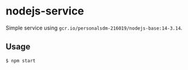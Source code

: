 # nodejs-service

Simple service using `gcr.io/personalsdm-216019/nodejs-base:14-3.14`.

## Usage

```shell
$ npm start
```




